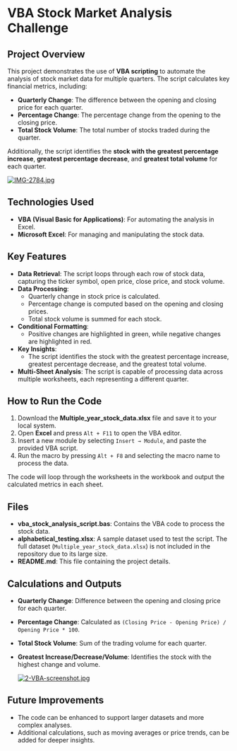 # VBA Stock Market Analysis Challenge

## Project Overview
This project demonstrates the use of **VBA scripting** to automate the analysis of stock market data for multiple quarters. The script calculates key financial metrics, including:
- **Quarterly Change**: The difference between the opening and closing price for each quarter.
- **Percentage Change**: The percentage change from the opening to the closing price.
- **Total Stock Volume**: The total number of stocks traded during the quarter.

Additionally, the script identifies the **stock with the greatest percentage increase**, **greatest percentage decrease**, and **greatest total volume** for each quarter.

[![IMG-2784.jpg](https://i.postimg.cc/RFhBJmdS/IMG-2784.jpg)](https://postimg.cc/R3k82j2y)

## Technologies Used
- **VBA (Visual Basic for Applications)**: For automating the analysis in Excel.
- **Microsoft Excel**: For managing and manipulating the stock data.

## Key Features
- **Data Retrieval**: The script loops through each row of stock data, capturing the ticker symbol, open price, close price, and stock volume.
- **Data Processing**: 
  - Quarterly change in stock price is calculated.
  - Percentage change is computed based on the opening and closing prices.
  - Total stock volume is summed for each stock.
- **Conditional Formatting**: 
  - Positive changes are highlighted in green, while negative changes are highlighted in red.
- **Key Insights**: 
  - The script identifies the stock with the greatest percentage increase, greatest percentage decrease, and the greatest total volume.
- **Multi-Sheet Analysis**: The script is capable of processing data across multiple worksheets, each representing a different quarter.

## How to Run the Code
1. Download the **Multiple_year_stock_data.xlsx** file and save it to your local system.
2. Open **Excel** and press `Alt + F11` to open the VBA editor.
3. Insert a new module by selecting `Insert → Module`, and paste the provided VBA script.
4. Run the macro by pressing `Alt + F8` and selecting the macro name to process the data.
   
The code will loop through the worksheets in the workbook and output the calculated metrics in each sheet.

## Files
- **vba_stock_analysis_script.bas**: Contains the VBA code to process the stock data.
- **alphabetical_testing.xlsx**: A sample dataset used to test the script. The full dataset (`Multiple_year_stock_data.xlsx`) is not included in the repository due to its large size.
- **README.md**: This file containing the project details.


## Calculations and Outputs
- **Quarterly Change**: Difference between the opening and closing price for each quarter.
- **Percentage Change**: Calculated as `(Closing Price - Opening Price) / Opening Price * 100`.
- **Total Stock Volume**: Sum of the trading volume for each quarter.
- **Greatest Increase/Decrease/Volume**: Identifies the stock with the highest change and volume.

  [![2-VBA-screenshot.jpg](https://i.postimg.cc/V6LVdNKv/2-VBA-screenshot.jpg)](https://postimg.cc/HJR2NTD1)
  

## Future Improvements
- The code can be enhanced to support larger datasets and more complex analyses.
- Additional calculations, such as moving averages or price trends, can be added for deeper insights.

